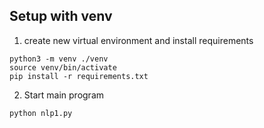 
## Setup with venv
1) create new virtual environment and install requirements

```
python3 -m venv ./venv
source venv/bin/activate
pip install -r requirements.txt
```

2) Start main program

`python nlp1.py`
